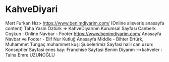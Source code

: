 # KahveDiyari
Mert Furkan Hız> https://www.benimdiyarim.com/ (Online alışveriş anasayfa content)
Taha Yasin Öztürk => KahveDiyarının Kurumsal Sayfası
Canberk Coşkun : Online Navbar - Footer  https://www.benimdiyarim.com/ 
Anasayfa Navbar ve Footer - Elif Nur Kutluğ
Anasayfa Middle - Bihter Ertürk, Muhammet Tungaç
muhammet kuş: Şubelerimiz Sayfasi
halil can uzun: Konseptler Sayfasi
enes kay: Franchise Sayfasi
Benim Diyarım -->kahveler : Talha Emre UZUNOĞLU
